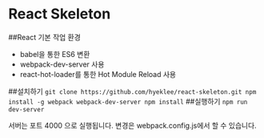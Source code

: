 # React Skeleton

##React 기본 작업 환경 
* babel을 통한 ES6 변환
* webpack-dev-server 사용
* react-hot-loader를 통한 Hot Module Reload 사용 

##설치하기
`
git clone https://github.com/hyeklee/react-skeleton.git
npm install -g webpack webpack-dev-server
npm install
`
##실행하기
`
npm run dev-server
`

서버는 포트 4000 으로 실행됩니다. 변경은 webpack.config.js에서 할 수 있습니다. 
